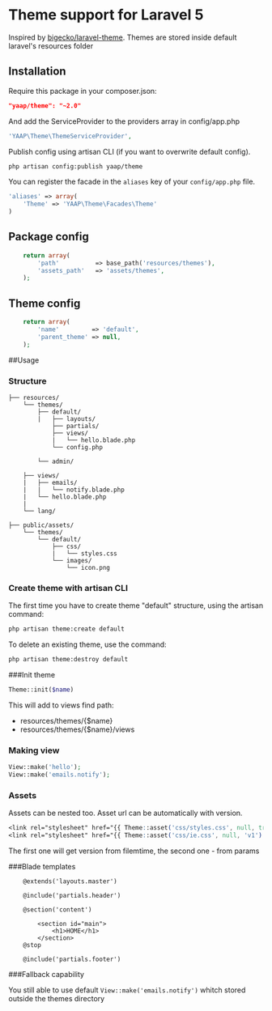 # Theme support for Laravel 5

Inspired by [bigecko/laravel-theme](https://github.com/harryxu/laravel-theme).
Themes are stored inside default laravel's resources folder

## Installation
Require this package in your composer.json:

~~~json
"yaap/theme": "~2.0"
~~~

And add the ServiceProvider to the providers array in config/app.php

~~~php
'YAAP\Theme\ThemeServiceProvider',
~~~

Publish config using artisan CLI (if you want to overwrite default config).

~~~bash
php artisan config:publish yaap/theme
~~~

You can register the facade in the `aliases` key of your `config/app.php` file.

~~~php
'aliases' => array(
    'Theme' => 'YAAP\Theme\Facades\Theme'
)
~~~


## Package config

~~~php
	return array(
        'path'          => base_path('resources/themes'),
        'assets_path'   => 'assets/themes',
    );
~~~


## Theme config

~~~php
	return array(
        'name'         => 'default',
        'parent_theme' => null,
    );
~~~



##Usage

### Structure

```
├── resources/
    └── themes/
        ├── default/
        |   ├── layouts/
            ├── partials/
            ├── views/
	        |   └── hello.blade.php
	        └── config.php

        └── admin/

    ├── views/
    |   ├── emails/
    |   |   └── notify.blade.php
    |   └── hello.blade.php
    |
    └── lang/

├── public/assets/
    └── themes/
		└── default/
			├── css/
			|	└── styles.css
			└── images/
                └── icon.png
```

### Create theme with artisan CLI

The first time you have to create theme "default" structure, using the artisan command:

~~~bash
php artisan theme:create default
~~~

To delete an existing theme, use the command:

~~~bash
php artisan theme:destroy default
~~~

###Init theme

~~~php
Theme::init($name)
~~~

This will add to views find path:
* resources/themes/{$name}
* resources/themes/{$name}/views

### Making view

~~~php
View::make('hello');
View::make('emails.notify');
~~~

### Assets
Assets can be nested too.
Asset url can be automatically with version.

~~~css
<link rel="stylesheet" href="{{ Theme::asset('css/styles.css', null, true) }}"/>
<link rel="stylesheet" href="{{ Theme::asset('css/ie.css', null, 'v1') }}"/>
~~~

The first one will get version from filemtime, the second one - from params


###Blade templates

```
	@extends('layouts.master')

	@include('partials.header')

	@section('content')

	    <section id="main">
	        <h1>HOME</h1>
	    </section>
	@stop

	@include('partials.footer')

```

###Fallback capability

You still able to use default `View::make('emails.notify')` whitch stored outside the themes directory
